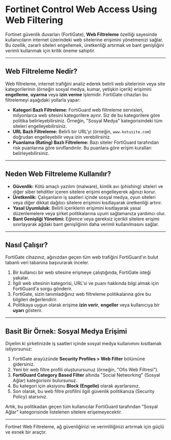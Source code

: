 # Fortinet Control Web Access Using Web Filtering

Fortinet güvenlik duvarları (FortiGate), **Web Filtreleme** özelliği sayesinde kullanıcıların internet üzerindeki web sitelerine erişimini yönetmenizi sağlar. Bu özellik, zararlı siteleri engellemek, üretkenliği artırmak ve bant genişliğini verimli kullanmak için kritik öneme sahiptir.

---

## Web Filtreleme Nedir?

Web filtreleme, internet trafiğini analiz ederek belirli web sitelerinin veya site kategorilerinin (örneğin sosyal medya, kumar, yetişkin içerik) erişimini **engelleme**, **uyarma** veya **izin verme** işlemidir. FortiGate cihazları bu filtrelemeyi aşağıdaki yollarla yapar:

* **Kategori Bazlı Filtreleme:** FortiGuard web filtreleme servisleri, milyonlarca web sitesini kategorilere ayırır. Siz de bu kategorilere göre politika belirleyebilirsiniz. Örneğin, "Sosyal Medya" kategorisindeki tüm siteleri engelleyebilirsiniz.
* **URL Bazlı Filtreleme:** Belirli bir URL'yi (örneğin, `www.kotusite.com`) doğrudan engelleyebilir veya izin verebilirsiniz.
* **Puanlama (Rating) Bazlı Filtreleme:** Bazı siteler FortiGuard tarafından risk puanlarına göre sınıflandırılır. Bu puanlara göre erişim kuralları belirleyebilirsiniz.

---

## Neden Web Filtreleme Kullanılır?

* **Güvenlik:** Kötü amaçlı yazılım (malware), kimlik avı (phishing) siteleri ve diğer siber tehditler içeren sitelere erişimi engelleyerek ağınızı korur.
* **Üretkenlik:** Çalışanların iş saatleri içinde sosyal medya, oyun siteleri veya diğer dikkat dağıtıcı sitelere erişimini kısıtlayarak üretkenliği artırır.
* **Yasal Uyumluluk:** Belirli içeriklerin erişimini kısıtlayarak yasal düzenlemelere veya şirket politikalarına uyum sağlamanıza yardımcı olur.
* **Bant Genişliği Yönetimi:** Eğlence veya gereksiz içerikli sitelere erişimi sınırlayarak ağdaki bant genişliğinin daha verimli kullanılmasını sağlar.

---

## Nasıl Çalışır?

FortiGate cihazınız, ağınızdan geçen tüm web trafiğini FortiGuard'ın bulut tabanlı veri tabanına başvurarak inceler.

1.  Bir kullanıcı bir web sitesine erişmeye çalıştığında, FortiGate isteği yakalar.
2.  İlgili web sitesinin kategorisi, URL'si ve puanı hakkında bilgi almak için FortiGuard'a sorgu gönderir.
3.  FortiGate, sizin tanımladığınız web filtreleme politikalarına göre bu bilgileri değerlendirir.
4.  Politikaya uygun olarak erişime **izin verir**, **engeller** veya kullanıcıya bir **uyarı** gösterir.

---

## Basit Bir Örnek: Sosyal Medya Erişimi

Diyelim ki şirketinizde iş saatleri içinde sosyal medya kullanımını kısıtlamak istiyorsunuz:

1.  FortiGate arayüzünde **Security Profiles > Web Filter** bölümüne gidersiniz.
2.  Yeni bir web filtre profili oluşturursunuz (örneğin, "Ofis Web Filtresi").
3.  **FortiGuard Category Based Filter** altında "Social Networking" (Sosyal Ağlar) kategorisini bulursunuz.
4.  Bu kategori için aksiyonu **Block (Engelle)** olarak ayarlarsınız.
5.  Son olarak, bu web filtre profilini ilgili güvenlik politikanıza (Security Policy) atarsınız.

Artık, bu politikadan geçen tüm kullanıcılar FortiGuard tarafından "Sosyal Ağlar" kategorisinde listelenen sitelere erişemeyecektir.

---

Fortinet Web Filtreleme, ağ güvenliğinizi ve verimliliğinizi artırmak için güçlü ve esnek bir araçtır.
